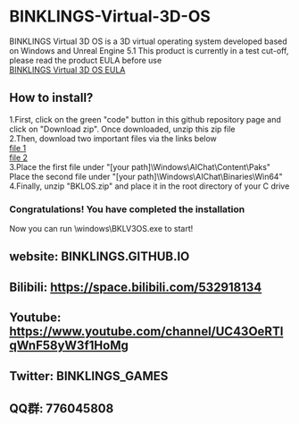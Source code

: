# BINKLINGS-Virtual-3D-OS
BINKLINGS Virtual 3D OS is a 3D virtual operating system developed based on Windows and Unreal Engine 5.1
This product is currently in a test cut-off, please read the product EULA before use
</br>[BINKLINGS Virtual 3D OS EULA](EULA.txt)
## How to install?
1.First, click on the green "code" button in this github repository page and click on "Download zip". Once downloaded, unzip this zip file</br>
2.Then, download two important files via the links below</br>
[file 1](https://www.mediafire.com/file/5tkrdzvefmmgdjo/AIChat-Windows.ucas/file)</br>
[file 2](https://www.mediafire.com/file/lelnsxz2efs6m4d/AIChat.exe/file)</br>
3.Place the first file under "[your path]\Windows\AIChat\Content\Paks\" </br>Place the second file under "[your path]\Windows\AIChat\Binaries\Win64\"</br>
4.Finally, unzip "BKLOS.zip" and place it in the root directory of your C drive
### Congratulations! You have completed the installation
Now you can run \windows\BKLV3OS.exe to start!
## website: BINKLINGS.GITHUB.IO
## Bilibili: https://space.bilibili.com/532918134
## Youtube: https://www.youtube.com/channel/UC43OeRTlqWnF58yW3f1HoMg
## Twitter: BINKLINGS_GAMES
## QQ群: 776045808
